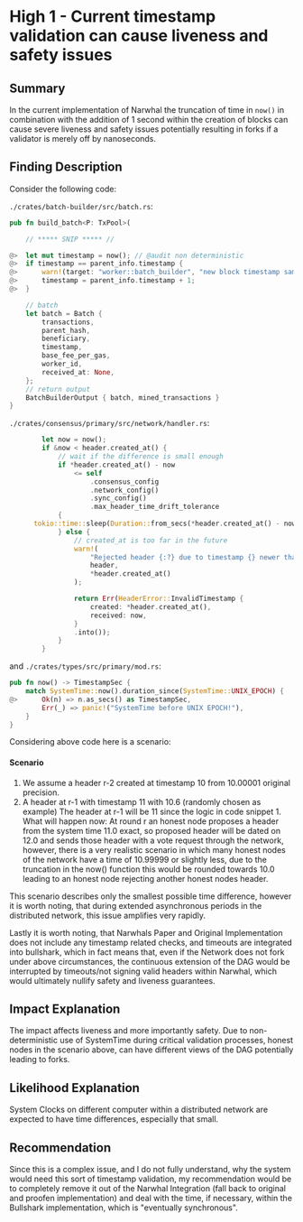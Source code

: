 # High 1 - Current timestamp validation can cause liveness and safety issues

## Summary

In the current implementation of Narwhal the truncation of time in ```now()``` in combination with the addition of 1 second within the creation of blocks can cause severe liveness and safety issues potentially resulting in forks if a validator is merely off by nanoseconds.

## Finding Description

Consider the following code:

```./crates/batch-builder/src/batch.rs```:

```rust
pub fn build_batch<P: TxPool>(

	// ***** SNIP ***** //

@>  let mut timestamp = now(); // @audit non deterministic
@>  if timestamp == parent_info.timestamp {
@>      warn!(target: "worker::batch_builder", "new block timestamp same as parent - setting offset by 1sec");
@>      timestamp = parent_info.timestamp + 1;
@>  }

    // batch
    let batch = Batch {
        transactions,
        parent_hash,
        beneficiary,
        timestamp,
        base_fee_per_gas,
        worker_id,
        received_at: None,
    };
    // return output
    BatchBuilderOutput { batch, mined_transactions }
}
```

```./crates/consensus/primary/src/network/handler.rs```:

```rust
		let now = now();
        if &now < header.created_at() {
            // wait if the difference is small enough
            if *header.created_at() - now
                <= self
                    .consensus_config
                    .network_config()
                    .sync_config()
                    .max_header_time_drift_tolerance
            {
      tokio::time::sleep(Duration::from_secs(*header.created_at() - now)).await;
            } else {
                // created_at is too far in the future
                warn!(
                    "Rejected header {:?} due to timestamp {} newer than {now}",
                    header,
                    *header.created_at()
                );

                return Err(HeaderError::InvalidTimestamp {
                    created: *header.created_at(),
                    received: now,
                }
                .into());
            }
        }
```

and ```./crates/types/src/primary/mod.rs```:

```rust
pub fn now() -> TimestampSec {
    match SystemTime::now().duration_since(SystemTime::UNIX_EPOCH) {
@>      Ok(n) => n.as_secs() as TimestampSec,
        Err(_) => panic!("SystemTime before UNIX EPOCH!"),
    }
}
```

Considering above code here is a scenario:

#### Scenario

1. We assume a header r-2 created at timestamp 10 from 10.00001 original precision.
2. A header at r-1 with timestamp 11 with 10.6 (randomly chosen as example)
	The header at r-1 will be 11 since the logic in code snippet 1.
What will happen now:
At round r an honest node proposes a header from the system time 11.0 exact, so proposed header will be dated on 12.0 and sends those header with a vote request through the network, however, there is a very realistic scenario in which many honest nodes of the network have a time of 10.99999 or slightly less, due to the truncation in the now() function this would be rounded towards 10.0 leading to an honest node rejecting another honest nodes header.

This scenario describes only the smallest possible time difference, however it is worth noting, that during extended asynchronous periods in the distributed network, this issue amplifies very rapidly.

Lastly it is worth noting, that Narwhals Paper and Original Implementation does not include any timestamp related checks, and timeouts are integrated into bullshark, which in fact means that, even if the Network does not fork under above circumstances, the continuous extension of the DAG would be interrupted by timeouts/not signing valid headers within Narwhal, which would ultimately nullify safety and liveness guarantees.
## Impact Explanation

The impact affects liveness and more importantly safety. Due to non-deterministic use of SystemTime during critical validation processes, honest nodes in the scenario above, can have different views of the DAG potentially leading to forks.

## Likelihood Explanation

System Clocks on different computer within a distributed network are expected to have time differences, especially that small.


## Recommendation

Since this is a complex issue, and I do not fully understand, why the system would need this sort of timestamp validation, my recommendation would be to completely remove it out of the Narwhal Integration (fall back to original and proofen implementation) and deal with the time, if necessary, within the Bullshark implementation, which is "eventually synchronous".
